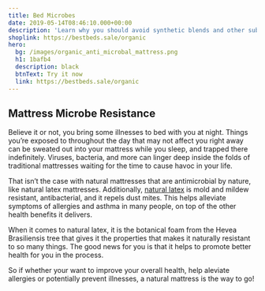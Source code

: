 ```yaml
---
title: Bed Microbes
date: 2019-05-14T08:46:10.000+00:00
description: 'Learn why you should avoid synthetic blends and other sub-grade materials'
shoplink: https://bestbeds.sale/organic
hero:
  bg: /images/organic_anti_microbal_mattress.png
  h1: 1bafb4
  description: black
  btnText: Try it now
  link: https://bestbeds.sale/organic
---
```


## Mattress Microbe Resistance

Believe it or not, you bring some illnesses to bed with you at night. Things you’re exposed to throughout the day that may not affect you right away can be sweated out into your mattress while you sleep, and trapped there indefinitely. Viruses, bacteria, and more can linger deep inside the folds of traditional mattresses waiting for the time to cause havoc in your life.

That isn’t the case with natural mattresses that are antimicrobial by nature, like natural latex mattresses. Additionally, <a href="https://sleepsuppliers.com/posts/latex-mattress">natural latex</a> is mold and mildew resistant, antibacterial, and it repels dust mites. This helps alleviate symptoms of allergies and asthma in many people, on top of the other health benefits it delivers.

When it comes to natural latex, it is the botanical foam from the Hevea Brasiliensis tree that gives it the properties that makes it naturally resistant to so many things. The good news for you is that it helps to promote better health for you in the process.

So if whether your want to improve your overall health, help aleviate allergies or potentially prevent illnesses, a natural mattress is the way to go!


